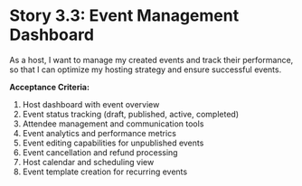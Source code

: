 # Story 3.3: Event Management Dashboard

As a host,
I want to manage my created events and track their performance,
so that I can optimize my hosting strategy and ensure successful events.

**Acceptance Criteria:**

1. Host dashboard with event overview
2. Event status tracking (draft, published, active, completed)
3. Attendee management and communication tools
4. Event analytics and performance metrics
5. Event editing capabilities for unpublished events
6. Event cancellation and refund processing
7. Host calendar and scheduling view
8. Event template creation for recurring events
